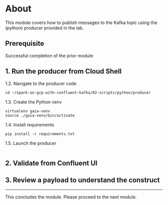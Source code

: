 # About

This module covers how to publish messages to the Kafka topic using the (python) producer provided in the lab.

## Prerequisite
Successful completion of the prior module

## 1. Run the producer from Cloud Shell



1.2. Navigate to the producer code
```
cd ~/spark-on-gcp-with-confluent-kafka/02-scripts/python/producer
```

1.3. Create the Python venv
```
virtualenv gaia-venv
source ./gaia-venv/bin/activate
```

1.4. Install requirements
```
pip install -r requirements.txt
```

1.5. Launch the producer
```

```

## 2. Validate from Confluent UI




## 3. Review a payload to understand the construct




<hr>
This concludes the module. Please proceed to the next module.
